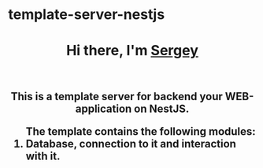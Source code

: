 # template-server-nestjs
<h1 align="center">Hi there, I'm <a href="https://t.me/djsbortsov" target="_blank">Sergey</a>
<br>
<br>
  
<h2 align="center">This is a template server for backend your WEB-application on NestJS.

<ol align='left'> The template contains the following modules: 
  <li>Database, connection to it and interaction with it.</li>
</ol>
